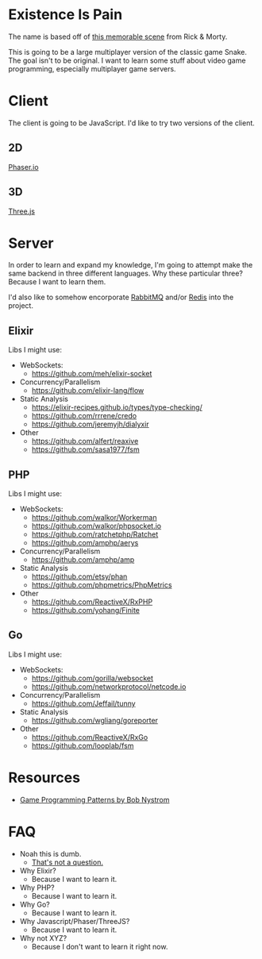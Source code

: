 # Existence Is Pain

The name is based off of [this memorable scene](https://youtu.be/QrQZg-gNC_k?t=18s) from Rick & Morty.

This is going to be a large multiplayer version of the classic game Snake. The goal isn't to be original. I want to learn some stuff about video game programming, especially multiplayer game servers.

# Client

The client is going to be JavaScript. I'd like to try two versions of the client.

## 2D

[Phaser.io](https://phaser.io/)

## 3D

[Three.js](https://threejs.org/)

# Server

In order to learn and expand my knowledge, I'm going to attempt make the same backend in three different languages. Why these particular three? Because I want to learn them.

I'd also like to somehow encorporate [RabbitMQ](https://www.rabbitmq.com/) and/or [Redis](https://redis.io/) into the project.

## Elixir

Libs I might use:
* WebSockets:
  * https://github.com/meh/elixir-socket
* Concurrency/Parallelism
  * https://github.com/elixir-lang/flow
* Static Analysis
  * https://elixir-recipes.github.io/types/type-checking/
  * https://github.com/rrrene/credo
  * https://github.com/jeremyjh/dialyxir
* Other
  * https://github.com/alfert/reaxive
  * https://github.com/sasa1977/fsm

## PHP

Libs I might use:
* WebSockets:
  * https://github.com/walkor/Workerman
  * https://github.com/walkor/phpsocket.io
  * https://github.com/ratchetphp/Ratchet
  * https://github.com/amphp/aerys
* Concurrency/Parallelism
  * https://github.com/amphp/amp
* Static Analysis
  * https://github.com/etsy/phan
  * https://github.com/phpmetrics/PhpMetrics
* Other
  * https://github.com/ReactiveX/RxPHP
  * https://github.com/yohang/Finite

## Go

Libs I might use:

* WebSockets:
  * https://github.com/gorilla/websocket
  * https://github.com/networkprotocol/netcode.io
* Concurrency/Parallelism
  * https://github.com/Jeffail/tunny
* Static Analysis
  * https://github.com/wgliang/goreporter
* Other
  * https://github.com/ReactiveX/RxGo
  * https://github.com/looplab/fsm

# Resources

* [Game Programming Patterns by Bob Nystrom](http://gameprogrammingpatterns.com/)

# FAQ

* Noah this is dumb.
  * [That's not a question.](https://www.youtube.com/watch?v=KIBw10VUcNQ&feature=youtu.be&t=2s)
* Why Elixir?
  * Because I want to learn it.
* Why PHP?
  * Because I want to learn it.
* Why Go?
  * Because I want to learn it.
* Why Javascript/Phaser/ThreeJS?
  * Because I want to learn it.
* Why not XYZ?
  * Because I don't want to learn it right now.
